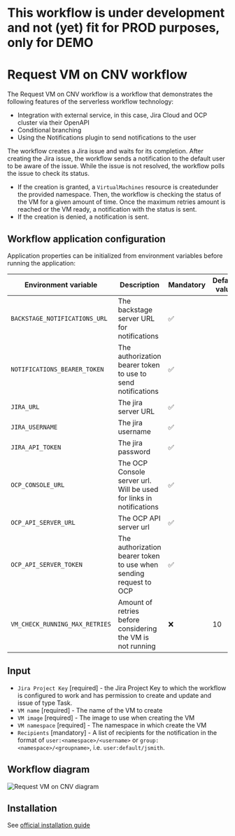 # This workflow is under development and not (yet) fit for PROD purposes, only for DEMO
# Request VM on CNV workflow
The Request VM on CNV workflow is a workflow that demonstrates the following features of the serverless workflow technology:
* Integration with external service, in this case, Jira Cloud and OCP cluster via their OpenAPI
* Conditional branching
* Using the Notifications plugin to send notifications to the user

The workflow creates a Jira issue and waits for its completion.
After creating the Jira issue, the workflow sends a notification to the default user to be aware of the issue.
While the issue is not resolved, the workflow polls the issue to check its status.
* If the creation is granted, a `VirtualMachines` resource is createdunder the provided namespace.
Then, the workflow is checking the status of the VM for a given amount of time. Once the maximum retries amount is reached or the VM ready, a notification with the status is sent.
* If the creation is denied, a notification is sent.

## Workflow application configuration
Application properties can be initialized from environment variables before running the application:

| Environment variable  | Description | Mandatory | Default value |
|-----------------------|-------------|-----------|---------------|
| `BACKSTAGE_NOTIFICATIONS_URL`      | The backstage server URL for notifications | ✅ | |
| `NOTIFICATIONS_BEARER_TOKEN`      | The authorization bearer token to use to send notifications | ✅ | |
| `JIRA_URL`      | The jira server URL | ✅ | |
| `JIRA_USERNAME`      | The jira username | ✅ | |
| `JIRA_API_TOKEN`      | The jira password | ✅ | |
| `OCP_CONSOLE_URL`   | The OCP Console server url. Will be used for links in notifications | ✅ | |
| `OCP_API_SERVER_URL`      | The OCP API server url | ✅ | |
| `OCP_API_SERVER_TOKEN`      | The authorization bearer token to use when sending request to OCP | ✅ | |
| `VM_CHECK_RUNNING_MAX_RETRIES`      | Amount of retries before considering the VM is not running | ❌ | 10 |


## Input
- `Jira Project Key` [required] - the Jira Project Key to which the workflow is configured to work and has permission to create and update and issue of type Task.
- `VM name` [required] - The name of the VM to create
- `VM image` [required] - The image to use when creating the VM
- `VM namespace` [required] - The namespace in which create the VM
- `Recipients` [mandatory] - A list of recipients for the notification in the format of `user:<namespace>/<username>` or `group:<namespace>/<groupname>`, i.e. `user:default/jsmith`.

## Workflow diagram
![Request VM on CNV diagram](https://github.com/rhdhorchestrator/serverless-workflows/blob/main/request-vm-cnv/request-vm-cnv.svg?raw=true)

## Installation

See [official installation guide](https://github.com/rhdhorchestrator/serverless-workflows-config/blob/main/docs/main/request-vm-cnv)
